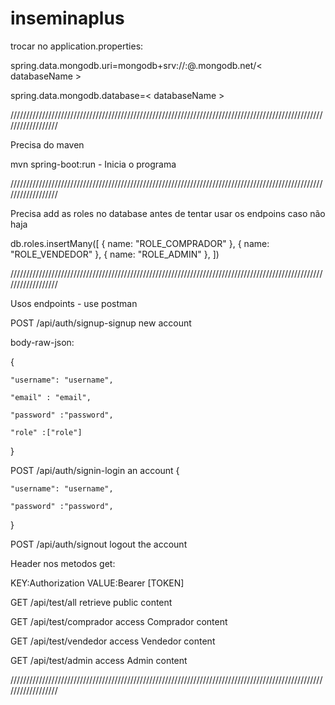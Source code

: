 # inseminaplus

trocar no application.properties:

spring.data.mongodb.uri=mongodb+srv://<username>:<password>@<clusterName>.mongodb.net/< databaseName >

spring.data.mongodb.database=< databaseName >

//////////////////////////////////////////////////////////////////////////////////////////////////////////////////

Precisa do maven

mvn spring-boot:run - Inicia o programa

//////////////////////////////////////////////////////////////////////////////////////////////////////////////////

Precisa add as roles no database antes de tentar usar os endpoins caso não haja

db.roles.insertMany([
   { name: "ROLE_COMPRADOR" },
   { name: "ROLE_VENDEDOR" },
   { name: "ROLE_ADMIN" },
])

//////////////////////////////////////////////////////////////////////////////////////////////////////////////////

Usos endpoints - use postman

POST 	/api/auth/signup-signup new account

body-raw-json:

{

    "username": "username",
    
    "email" : "email",
    
    "password" :"password",
    
    "role" :["role"]
}



POST 	/api/auth/signin-login an account
{

    "username": "username",
    
    "password" :"password",
    
}


POST 	/api/auth/signout logout the account

Header nos metodos get:

KEY:Authorization VALUE:Bearer [TOKEN]

GET 	/api/test/all retrieve public content

GET 	/api/test/comprador access Comprador content

GET 	/api/test/vendedor access Vendedor content

GET 	/api/test/admin access Admin content

//////////////////////////////////////////////////////////////////////////////////////////////////////////////////


